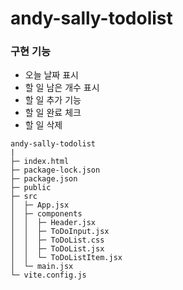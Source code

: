 # andy-sally-todolist

### 구현 기능

- 오늘 날짜 표시
- 할 일 남은 개수 표시
- 할 일 추가 기능
- 할 일 완료 체크
- 할 일 삭제

```
andy-sally-todolist
|
├─ index.html
├─ package-lock.json
├─ package.json
├─ public
├─ src
│  ├─ App.jsx
│  ├─ components
│  │  ├─ Header.jsx
│  │  ├─ ToDoInput.jsx
│  │  ├─ ToDoList.css
│  │  ├─ ToDoList.jsx
│  │  └─ ToDoListItem.jsx
│  └─ main.jsx
└─ vite.config.js

```
